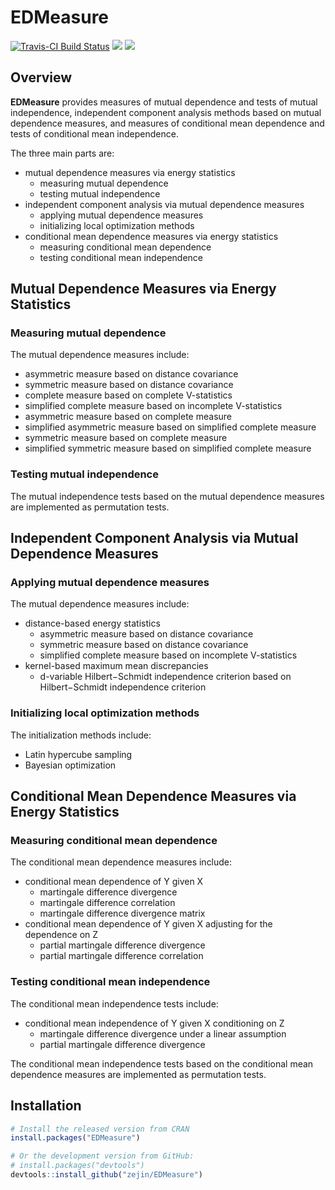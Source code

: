 # EDMeasure

[![Travis-CI Build Status](https://travis-ci.org/zejin/EDMeasure.svg?branch=master)](https://travis-ci.org/zejin/EDMeasure.svg?branch=master)
[![](https://cranlogs.r-pkg.org/badges/grand-total/EDMeasure)](https://CRAN.R-project.org/package=EDMeasure)
[![](https://cranlogs.r-pkg.org/badges/EDMeasure)](https://CRAN.R-project.org/package=EDMeasure)

## Overview

**EDMeasure** provides measures of mutual dependence and tests of mutual independence,
independent component analysis methods based on mutual dependence measures,
and measures of conditional mean dependence and tests of conditional mean independence. 

The three main parts are:
- mutual dependence measures via energy statistics
  - measuring mutual dependence
  - testing mutual independence
- independent component analysis via mutual dependence measures
  - applying mutual dependence measures
  - initializing local optimization methods
- conditional mean dependence measures via energy statistics
  - measuring conditional mean dependence
  - testing conditional mean independence

## Mutual Dependence Measures via Energy Statistics

### Measuring mutual dependence

The mutual dependence measures include:
- asymmetric measure based on distance covariance
- symmetric measure based on distance covariance
- complete measure based on complete V-statistics
- simplified complete measure based on incomplete V-statistics
- asymmetric measure based on complete measure
- simplified asymmetric measure based on simplified complete measure
- symmetric measure based on complete measure
- simplified symmetric measure based on simplified complete measure

### Testing mutual independence

The mutual independence tests based on the mutual dependence measures are implemented as permutation tests.

## Independent Component Analysis via Mutual Dependence Measures

### Applying mutual dependence measures

The mutual dependence measures include:
- distance-based energy statistics 
  - asymmetric measure based on distance covariance
  - symmetric measure based on distance covariance
  - simplified complete measure based on incomplete V-statistics
- kernel-based maximum mean discrepancies
  - d-variable Hilbert−Schmidt independence criterion based on 
    Hilbert−Schmidt independence criterion

### Initializing local optimization methods

The initialization methods include:
- Latin hypercube sampling
- Bayesian optimization

## Conditional Mean Dependence Measures via Energy Statistics

### Measuring conditional mean dependence

The conditional mean dependence measures include:
- conditional mean dependence of Y given X
  - martingale difference divergence
  - martingale difference correlation
  - martingale difference divergence matrix
- conditional mean dependence of Y given X adjusting for the dependence on Z
  - partial martingale difference divergence
  - partial martingale difference correlation

### Testing conditional mean independence

The conditional mean independence tests include:
- conditional mean independence of Y given X conditioning on Z
  - martingale difference divergence under a linear assumption
  - partial martingale difference divergence

The conditional mean independence tests based on the conditional mean dependence measures are implemented as permutation tests.

## Installation

``` r
# Install the released version from CRAN
install.packages("EDMeasure")

# Or the development version from GitHub:
# install.packages("devtools")
devtools::install_github("zejin/EDMeasure")
```




